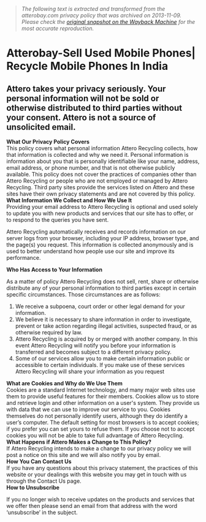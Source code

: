 > *The following text is extracted and transformed from the atterobay.com privacy policy that was archived on 2013-11-09. Please check the [original snapshot on the Wayback Machine](https://web.archive.org/web/20131109181640id_/http%3A//www.atterobay.com/privacy-policy) for the most accurate reproduction.*

# Atterobay-Sell Used Mobile Phones| Recycle Mobile Phones In India

Attero takes your privacy seriously. Your personal information will not be sold or otherwise distributed to third parties without your consent. Attero is not a source of unsolicited email.  
---  
**What Our Privacy Policy Covers**  
This policy covers what personal information Attero Recycling collects, how that information is collected and why we need it. Personal information is information about you that is personally identifiable like your name, address, email address, or phone number, and that is not otherwise publicly available. This policy does not cover the practices of companies other than Attero Recycling or people who are not employed or managed by Attero Recycling. Third party sites provide the services listed on Attero and these sites have their own privacy statements and are not covered by this policy.   
**What Information We Collect and How We Use It**  
Providing your email address to Attero Recycling is optional and used solely to update you with new products and services that our site has to offer, or to respond to the queries you have sent.

Attero Recycling automatically receives and records information on our server logs from your browser, including your IP address, browser type, and the page(s) you request. This information is collected anonymously and is used to better understand how people use our site and improve its performance.  
  
**Who Has Access to Your Information**  
  
As a matter of policy Attero Recycling does not sell, rent, share or otherwise distribute any of your personal information to third parties except in certain specific circumstances. Those circumstances are as follows:

  1. We receive a subpoena, court order or other legal demand for your information.
  2. We believe it is necessary to share information in order to investigate, prevent or take action regarding illegal activities, suspected fraud, or as otherwise required by law.
  3. Attero Recycling is acquired by or merged with another company. In this event Attero Recycling will notify you before your information is transferred and becomes subject to a different privacy policy.
  4. Some of our services allow you to make certain information public or accessible to certain individuals. If you make use of these services Attero Recycling will share your information as you request

  
**What are Cookies and Why do We Use Them**  
Cookies are a standard Internet technology, and many major web sites use them to provide useful features for their members. Cookies allow us to store and retrieve login and other information on a user's system. They provide us with data that we can use to improve our service to you. Cookies themselves do not personally identify users, although they do identify a user’s computer. The default setting for most browsers is to accept cookies; if you prefer you can set yours to refuse them. If you choose not to accept cookies you will not be able to take full advantage of Attero Recycling.  
**What Happens if Attero Makes a Change to This Policy?**  
If Attero Recycling intends to make a change to our privacy policy we will post a notice on this site and we will also notify you by email.  
**How You Can Contact Us**  
If you have any questions about this privacy statement, the practices of this website or your dealings with this website you may get in touch with us through the Contact Us page.  
**How to Unsubscribe**  
  
If you no longer wish to receive updates on the products and services that we offer then please send an email from that address with the word ‘unsubscribe’ in the subject.
